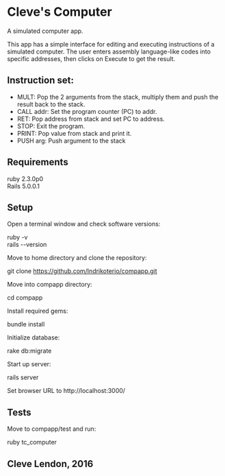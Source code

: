 # Cleve's Computer

A simulated computer app.

This app has a simple interface for editing and executing instructions of a simulated computer. The user enters assembly language-like codes into specific addresses, then clicks on Execute to get the result.

## Instruction set:

<ul>
<li>MULT: Pop the 2 arguments from the stack, multiply them and push the result back to the stack.</li>
<li>CALL addr: Set the program counter (PC) to addr.</li>
<li>RET: Pop address from stack and set PC to address.</li>
<li>STOP: Exit the program.</li>
<li>PRINT: Pop value from stack and print it.</li>
<li>PUSH arg: Push argument to the stack</li>
</ul>

## Requirements

ruby 2.3.0p0<br>
Rails 5.0.0.1

## Setup

Open a terminal window and check software versions:

ruby -v<br>
rails --version

Move to home directory and clone the repository:

git clone https://github.com/Indrikoterio/compapp.git

Move into compapp directory:

cd compapp

Install required gems:

bundle install

Initialize database:

rake db:migrate

Start up server:

rails server

Set browser URL to http://localhost:3000/

## Tests

Move to compapp/test and run:

ruby tc_computer

## Cleve Lendon, 2016



